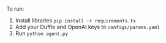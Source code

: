 To run: 
1. Install libraries `pip install -r requirements.tx`
2. Add your Duffle and OpenAI keys to `configs/params.yaml`
3. Run `python agent.py`

